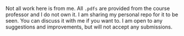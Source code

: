 Not all work here is from me. All `.pdfs` are provided from the course professor and I do not own it.
I am sharing my personal repo for it to be seen. You can discuss it with me if you want to. I am open to any suggestions and improvements, but will not accept any submissions.

